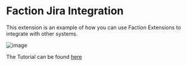 # Faction Jira Integration 
This extension is an example of how you can use Faction Extensions to integrate with other systems. 

![image](https://github.com/factionsecurity/Faction-Jira-Extension/assets/2343831/0fc8296b-2fe0-4796-a04b-60a55be056e4)

The Tutorial can be found [here](https://docs.factionsecurity.com/FACTION%20Plugin%20Extension%20API/)
